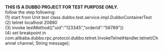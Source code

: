 **THIS IS A DUBBO PROJECT FOR TEST PURPOSE ONLY.**  
follow the step following:  
(1) start from Unit test class dubbo.test.service.impl.DubboContainerTest  
(2) telnet localhost 20880  
(3) invoke testMethod({"uid":"123345","orderId":"56789"})  
(4) set breakpoint in com.alibaba.dubbo.rpc.protocol.dubbo.telnet.InvokeTelnetHandler.telnet(Channel channel, String message);   